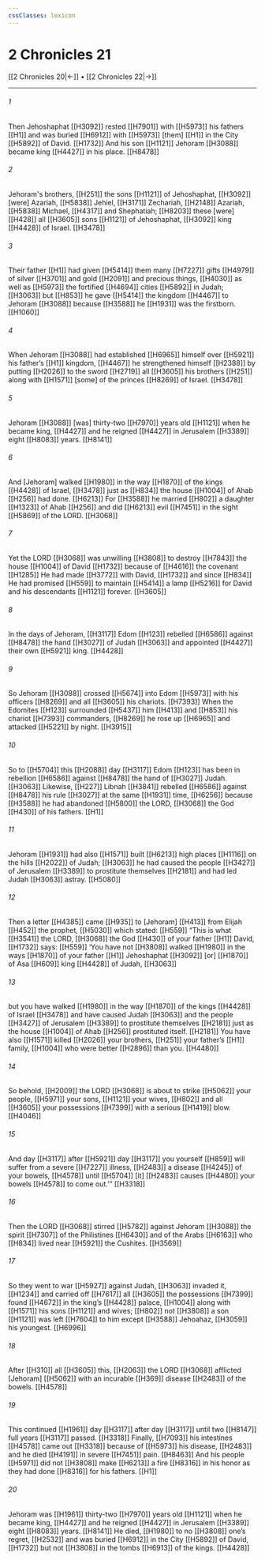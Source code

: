 ```yaml
---
cssClasses: lexicon
---
```


# 2 Chronicles 21

[[2 Chronicles 20|←]] • [[2 Chronicles 22|→]]

---

###### 1
Then Jehoshaphat [[H3092]] rested [[H7901]] with [[H5973]] his fathers [[H1]] and was buried [[H6912]] with [[H5973]] [them] [[H1]] in the City [[H5892]] of David. [[H1732]] And his son [[H1121]] Jehoram [[H3088]] became king [[H4427]] in his place. [[H8478]]

###### 2
Jehoram's brothers, [[H251]] the sons [[H1121]] of Jehoshaphat, [[H3092]] [were] Azariah, [[H5838]] Jehiel, [[H3171]] Zechariah, [[H2148]] Azariah, [[H5838]] Michael, [[H4317]] and Shephatiah; [[H8203]] these [were] [[H428]] all [[H3605]] sons [[H1121]] of Jehoshaphat, [[H3092]] king [[H4428]] of Israel. [[H3478]]

###### 3
Their father [[H1]] had given [[H5414]] them many [[H7227]] gifts [[H4979]] of silver [[H3701]] and gold [[H2091]] and precious things, [[H4030]] as well as [[H5973]] the fortified [[H4694]] cities [[H5892]] in Judah; [[H3063]] but [[H853]] he gave [[H5414]] the kingdom [[H4467]] to Jehoram [[H3088]] because [[H3588]] he [[H1931]] was the firstborn. [[H1060]]

###### 4
When Jehoram [[H3088]] had established [[H6965]] himself over [[H5921]] his father’s [[H1]] kingdom, [[H4467]] he strengthened himself [[H2388]] by putting [[H2026]] to the sword [[H2719]] all [[H3605]] his brothers [[H251]] along with [[H1571]] [some] of the princes [[H8269]] of Israel. [[H3478]]

###### 5
Jehoram [[H3088]] [was] thirty-two [[H7970]] years old [[H1121]] when he became king, [[H4427]] and he reigned [[H4427]] in Jerusalem [[H3389]] eight [[H8083]] years. [[H8141]]

###### 6
And [Jehoram] walked [[H1980]] in the way [[H1870]] of the kings [[H4428]] of Israel, [[H3478]] just as [[H834]] the house [[H1004]] of Ahab [[H256]] had done. [[H6213]] For [[H3588]] he  married [[H802]] a daughter [[H1323]] of Ahab [[H256]] and did [[H6213]] evil [[H7451]] in the sight [[H5869]] of the LORD. [[H3068]]

###### 7
Yet the LORD [[H3068]] was unwilling [[H3808]] to destroy [[H7843]] the house [[H1004]] of David [[H1732]] because of [[H4616]] the covenant [[H1285]] He had made [[H3772]] with David, [[H1732]] and since [[H834]] He had promised [[H559]] to maintain [[H5414]] a lamp [[H5216]] for David  and his descendants [[H1121]] forever. [[H3605]]

###### 8
In the days of Jehoram, [[H3117]] Edom [[H123]] rebelled [[H6586]] against [[H8478]] the hand [[H3027]] of Judah [[H3063]] and appointed [[H4427]] their own [[H5921]] king. [[H4428]]

###### 9
So Jehoram [[H3088]] crossed [[H5674]] into Edom [[H5973]] with his officers [[H8269]] and all [[H3605]] his chariots. [[H7393]] When the Edomites [[H123]] surrounded [[H5437]] him [[H413]] and [[H853]] his chariot [[H7393]] commanders, [[H8269]] he rose up [[H6965]] and attacked [[H5221]] by night. [[H3915]]

###### 10
So to [[H5704]] this [[H2088]] day [[H3117]] Edom [[H123]] has been in rebellion [[H6586]] against [[H8478]] the hand of [[H3027]] Judah. [[H3063]] Likewise, [[H227]] Libnah [[H3841]] rebelled [[H6586]] against [[H8478]] his rule [[H3027]] at the same [[H1931]] time, [[H6256]] because [[H3588]] he had abandoned [[H5800]] the LORD, [[H3068]] the God [[H430]] of his fathers. [[H1]]

###### 11
Jehoram [[H1931]] had also [[H1571]] built [[H6213]] high places [[H1116]] on the hills [[H2022]] of Judah; [[H3063]] he had caused the people [[H3427]] of Jerusalem [[H3389]] to prostitute themselves [[H2181]] and had led Judah [[H3063]] astray. [[H5080]]

###### 12
Then a letter [[H4385]] came [[H935]] to [Jehoram] [[H413]] from Elijah [[H452]] the prophet, [[H5030]] which stated: [[H559]] “This is what [[H3541]] the LORD, [[H3068]] the God [[H430]] of your father [[H1]] David, [[H1732]] says: [[H559]] ‘You have not [[H3808]] walked [[H1980]] in the ways [[H1870]] of your father [[H1]] Jehoshaphat [[H3092]] [or] [[H1870]] of Asa [[H609]] king [[H4428]] of Judah, [[H3063]]

###### 13
but you have walked [[H1980]] in the way [[H1870]] of the kings [[H4428]] of Israel [[H3478]] and have caused Judah [[H3063]] and the people [[H3427]] of Jerusalem [[H3389]] to prostitute themselves [[H2181]] just as the house [[H1004]] of Ahab [[H256]] prostituted itself. [[H2181]] You have also [[H1571]] killed [[H2026]] your brothers, [[H251]] your father’s [[H1]] family, [[H1004]] who were better [[H2896]] than you. [[H4480]]

###### 14
So behold, [[H2009]] the LORD [[H3068]] is about to strike [[H5062]] your people, [[H5971]] your sons, [[H1121]] your wives, [[H802]] and all [[H3605]] your possessions [[H7399]] with a serious [[H1419]] blow. [[H4046]]

###### 15
And day [[H3117]] after [[H5921]] day [[H3117]] you yourself [[H859]] will suffer from a severe [[H7227]] illness, [[H2483]] a disease [[H4245]] of your bowels, [[H4578]] until [[H5704]] [it] [[H2483]] causes [[H4480]] your bowels [[H4578]] to come out.’” [[H3318]]

###### 16
Then the LORD [[H3068]] stirred [[H5782]] against Jehoram [[H3088]] the spirit [[H7307]] of the Philistines [[H6430]] and of the Arabs [[H6163]] who [[H834]] lived near [[H5921]] the Cushites. [[H3569]]

###### 17
So they went to war [[H5927]] against Judah, [[H3063]] invaded it, [[H1234]] and carried off [[H7617]] all [[H3605]] the possessions [[H7399]] found [[H4672]] in the king’s [[H4428]] palace, [[H1004]] along with [[H1571]] his sons [[H1121]] and wives; [[H802]] not [[H3808]] a son [[H1121]] was left [[H7604]] to him except [[H3588]] Jehoahaz, [[H3059]] his youngest. [[H6996]]

###### 18
After [[H310]] all [[H3605]] this, [[H2063]] the LORD [[H3068]] afflicted [Jehoram] [[H5062]] with an incurable [[H369]] disease [[H2483]] of the bowels. [[H4578]]

###### 19
This continued [[H1961]] day [[H3117]] after day [[H3117]] until two [[H8147]] full years [[H3117]] passed. [[H3318]] Finally, [[H7093]] his intestines [[H4578]] came out [[H3318]] because of [[H5973]] his disease, [[H2483]] and he died [[H4191]] in severe [[H7451]] pain. [[H8463]] And his people [[H5971]] did not [[H3808]] make [[H6213]] a fire [[H8316]] in his honor  as they had done [[H8316]] for his fathers. [[H1]]

###### 20
Jehoram was [[H1961]] thirty-two [[H7970]] years old [[H1121]] when he became king, [[H4427]] and he reigned [[H4427]] in Jerusalem [[H3389]] eight [[H8083]] years. [[H8141]] He died, [[H1980]] to no [[H3808]] one’s regret, [[H2532]] and was buried [[H6912]] in the City [[H5892]] of David, [[H1732]] but not [[H3808]] in the tombs [[H6913]] of the kings. [[H4428]]

